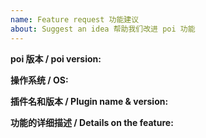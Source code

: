 ```yaml
---
name: Feature request 功能建议
about: Suggest an idea 帮助我们改进 poi 功能
---
```


**poi 版本 / poi version:**

**操作系统 / OS:**

<!--
Windows 10 用户请说明具体的发行版本号（可以通过 `winver` 命令来获得）
For Windows 10 users, please specify your build version (can be obtained through `winver` command)
-->

**插件名和版本 / Plugin name & version:**

<!--
如果这是一个关于插件的 issue，请填写插件名及其版本。
If this is an issue about plugin.
-->

**功能的详细描述 / Details on the feature:**

<!-- Love poi? Please consider supporting our collective:
👉  https://opencollective.com/poi/donate -->
